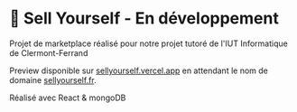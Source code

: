 # 💫 Sell Yourself - En développement
Projet de marketplace réalisé pour notre projet tutoré de l'IUT Informatique de Clermont-Ferrand

Preview disponible sur [sellyourself.vercel.app](https://sellyourself.vercel.app/) en attendant le nom de domaine [sellyourself.fr](https://sellyourself.fr/).

Réalisé avec React & mongoDB
